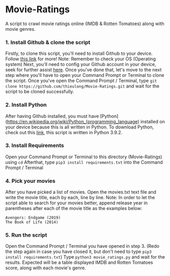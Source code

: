 # Movie-Ratings
A script to crawl movie ratings online (IMDB &amp; Rotten Tomatoes) along with movie genres.
### 1. Install Github & clone the script
Firstly, to clone this script, you'll need to install Github to your device. Follow [this link](https://github.com/git-guides/install-git) for more!
Note: Remember to check your OS (Operating system)
Next, you'll need to config your Github account in your device, seek for further assist [here](https://git-scm.com/book/en/v2/Customizing-Git-Git-Configuration).
Once you've done that, let's move to the next step where you'll have to open your Command Prompt or Terminal to clone the script. Once you've open the Command Prompt / Terminal, type `git clone https://github.com/thieulong/Movie-Ratings.git` and wait for the script to be cloned successfully.
### 2. Install Python
After having Github installed, you must have [Python](https://en.wikipedia.org/wiki/Python_(programming_language) installed on your device because this is all written in Python.
To download Python, check out this [link](https://www.python.org/downloads/), this script is written in Python 3.9.2.
### 3. Install Requirements
Open your Command Prompt or Terminal to this directory (Movie-Ratings) using `cd`
Afterthat, type `pip3 install requirements.txt` into the Command Prompt / Terminal
### 4. Pick your movies
After you have picked a list of movies. Open the movies.txt text file and write the movie title, each by each, line by line.
Note: In order to let the script able to search for your movies better, append release year in parentheses after each of the movie title as the examples below:
```
Avengers: Endgame (2019)
The Book of Life (2014)
```
### 5. Run the script
Open the Command Prompt / Terminal you have opened in step 3. (Redo the step again in case you have closed it, but don't need to type `pip3 install requirements.txt`)
Type `python3 movie_ratings.py` and wait for the results. Expected will be a table displayed IMDB and Rotten Tomatoes score, along with each movie's genre.
